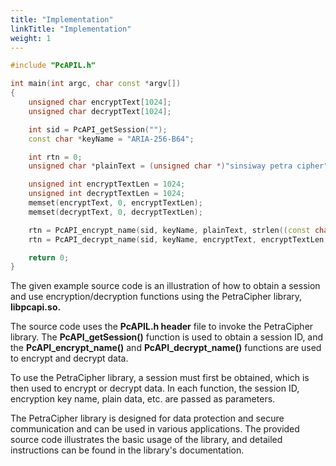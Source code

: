 ```yaml
---
title: "Implementation"
linkTitle: "Implementation"
weight: 1
---
```


```cpp
#include "PcAPIL.h"

int main(int argc, char const *argv[])
{
    unsigned char encryptText[1024];
    unsigned char decryptText[1024];

    int sid = PcAPI_getSession("");
    const char *keyName = "ARIA-256-B64";

    int rtn = 0;
    unsigned char *plainText = (unsigned char *)"sinsiway petra cipher";

    unsigned int encryptTextLen = 1024;
    unsigned int decryptTextLen = 1024;
    memset(encryptText, 0, encryptTextLen);
    memset(decryptText, 0, decryptTextLen);

    rtn = PcAPI_encrypt_name(sid, keyName, plainText, strlen((const char *)plainText), encryptText, &encryptTextLen);
    rtn = PcAPI_decrypt_name(sid, keyName, encryptText, encryptTextLen, decryptText, &decryptTextLen);

    return 0;
}
```

The given example source code is an illustration of how to obtain a session and use encryption/decryption functions using the PetraCipher library, **libpcapi.so.**

The source code uses the **PcAPIL.h header** file to invoke the PetraCipher library. The **PcAPI_getSession()** function is used to obtain a session ID, and the **PcAPI_encrypt_name()** and **PcAPI_decrypt_name()** functions are used to encrypt and decrypt data.

To use the PetraCipher library, a session must first be obtained, which is then used to encrypt or decrypt data. In each function, the session ID, encryption key name, plain data, etc. are passed as parameters.

The PetraCipher library is designed for data protection and secure communication and can be used in various applications. The provided source code illustrates the basic usage of the library, and detailed instructions can be found in the library's documentation.